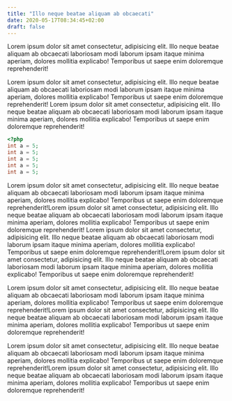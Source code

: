 ```yaml
---
title: "Illo neque beatae aliquam ab obcaecati"
date: 2020-05-17T08:34:45+02:00
draft: false
---
```


Lorem ipsum dolor sit amet consectetur, adipisicing elit. Illo neque beatae aliquam ab obcaecati laboriosam modi laborum ipsam itaque minima aperiam, dolores mollitia explicabo! Temporibus ut saepe enim doloremque reprehenderit!

Lorem ipsum dolor sit amet consectetur, adipisicing elit. Illo neque beatae aliquam ab obcaecati laboriosam modi laborum ipsam itaque minima aperiam, dolores mollitia explicabo! Temporibus ut saepe enim doloremque reprehenderit!
Lorem ipsum dolor sit amet consectetur, adipisicing elit. Illo neque beatae aliquam ab obcaecati laboriosam modi laborum ipsam itaque minima aperiam, dolores mollitia explicabo! Temporibus ut saepe enim doloremque reprehenderit!

```php
<?php
int a = 5;
int a = 5;
int a = 5;
int a = 5;
int a = 5;
```

Lorem ipsum dolor sit amet consectetur, adipisicing elit. Illo neque beatae aliquam ab obcaecati laboriosam modi laborum ipsam itaque minima aperiam, dolores mollitia explicabo! Temporibus ut saepe enim doloremque reprehenderit!Lorem ipsum dolor sit amet consectetur, adipisicing elit. Illo neque beatae aliquam ab obcaecati laboriosam modi laborum ipsam itaque minima aperiam, dolores mollitia explicabo! Temporibus ut saepe enim doloremque reprehenderit!
Lorem ipsum dolor sit amet consectetur, adipisicing elit. Illo neque beatae aliquam ab obcaecati laboriosam modi laborum ipsam itaque minima aperiam, dolores mollitia explicabo! Temporibus ut saepe enim doloremque reprehenderit!Lorem ipsum dolor sit amet consectetur, adipisicing elit. Illo neque beatae aliquam ab obcaecati laboriosam modi laborum ipsam itaque minima aperiam, dolores mollitia explicabo! Temporibus ut saepe enim doloremque reprehenderit!

Lorem ipsum dolor sit amet consectetur, adipisicing elit. Illo neque beatae aliquam ab obcaecati laboriosam modi laborum ipsam itaque minima aperiam, dolores mollitia explicabo! Temporibus ut saepe enim doloremque reprehenderit!Lorem ipsum dolor sit amet consectetur, adipisicing elit. Illo neque beatae aliquam ab obcaecati laboriosam modi laborum ipsam itaque minima aperiam, dolores mollitia explicabo! Temporibus ut saepe enim doloremque reprehenderit!

Lorem ipsum dolor sit amet consectetur, adipisicing elit. Illo neque beatae aliquam ab obcaecati laboriosam modi laborum ipsam itaque minima aperiam, dolores mollitia explicabo! Temporibus ut saepe enim doloremque reprehenderit!Lorem ipsum dolor sit amet consectetur, adipisicing elit. Illo neque beatae aliquam ab obcaecati laboriosam modi laborum ipsam itaque minima aperiam, dolores mollitia explicabo! Temporibus ut saepe enim doloremque reprehenderit!
